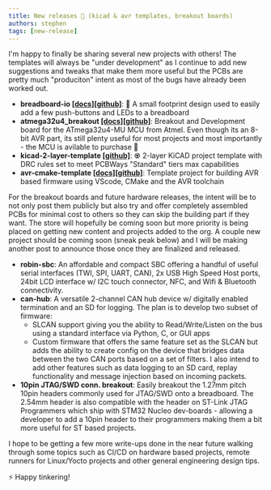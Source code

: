 ```yaml
---
title: New releases 🎉 (kicad & avr templates, breakout boards)
authors: stephen
tags: [new-release]
---
```


I'm happy to finally be sharing several new projects with others! The templates will always be "under development" as I continue to add new suggestions and tweaks that make them more useful but the PCBs are pretty much "produciton" intent as most of the bugs have already been worked out.
- **breadboard-io [[docs]](https://www.greatlakesdev.io/docs/breadboard-io/)[[github]](https://github.com/greatlakesdev/breadboard-io)**: 🍞 A small footprint design used to easily add a few push-buttons and LEDs to a breadboard
- **atmega32u4_breakout [[docs]](https://www.greatlakesdev.io/docs/atmega32u4-breakout/introduction)[[github]](https://github.com/greatlakesdev/atmega32u4_breakout)**: Breakout and Development board for the ATmega32u4-MU MCU from Atmel. Even though its an 8-bit AVR part, its still plenty useful for most projects and most importantly - the MCU is avilable to purchase 🫠
- **kicad-2-layer-template [[github]](https://github.com/greatlakesdev/kicad-2-layer-template)**: ♼ 2-layer KiCAD project template with DRC rules set to meet PCBWays "Standard" tiers max capabilities
- **avr-cmake-template [[docs]](https://www.greatlakesdev.io/docs/Firmware/avr-cmake-template/)[[github]](https://github.com/greatlakesdev/avr-cmake-template)**: Template project for building AVR based firmware using VScode, CMake and the AVR toolchain

For the breakout boards and future hardware releases, the intent will be to not only post them publicly but also try and offer completely assembled PCBs for minimal cost to others so they can skip the building part if they want. The store will hopefully be coming soon but more priority is being placed on getting new content and projects added to the org. A couple new project should be coming soon (sneak peak below) and I will be making another post to announce those once they are finalized and released.
- **robin-sbc**:  An affordable and compact SBC offering a handful of useful serial interfaces (TWI, SPI, UART, CAN), 2x USB High Speed Host ports, 24bit LCD interface w/ I2C touch connector, NFC, and Wifi & Bluetooth connectivity.
- **can-hub**: A versatile 2-channel CAN hub device w/ digitally enabled termination and an SD for logging. The plan is to develop two subset of firmware:
    - SLCAN support giving you the ability to Read/Write/Listen on the bus using a standard interface via Python, C, or GUI apps
    - Custom firmware that offers the same feature set as the SLCAN but adds the ability to create config on the device that bridges data between the two CAN ports based on a set of filters. I also intend to add other features such as data logging to an SD card, replay functionality and message injection based on incoming packets.
- **10pin JTAG/SWD conn. breakout**: Easily breakout the 1.27mm pitch 10pin headers commonly used for JTAG/SWD onto a breadboard. The 2.54mm header is also compatible with the header on ST-Link JTAG Programmers which ship with STM32 Nucleo dev-boards - allowing a developer to add a 10pin header to their programmers making them a bit more useful for ST based projects.

I hope to be getting a few more write-ups done in the near future walking through some topics such as CI/CD on hardware based projects, remote runners for Linux/Yocto projects and other general engineering design tips.

⚡ Happy tinkering!